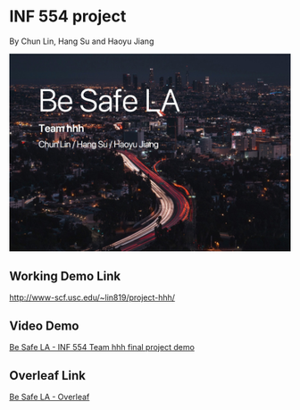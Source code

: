 # INF 554 project
By Chun Lin, Hang Su and Haoyu Jiang

![](./assets/intro-page-squashed.jpg)



## Working Demo Link
http://www-scf.usc.edu/~lin819/project-hhh/

## Video Demo
[Be Safe LA - INF 554 Team hhh final project demo](https://youtu.be/zINk8drxKYY)

## Overleaf Link
[Be Safe LA - Overleaf](https://www.overleaf.com/read/mhrdbyvnxjpv)
